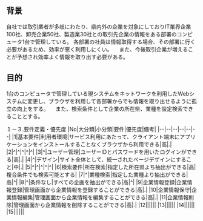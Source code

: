 ## 背景
自社では取引業者が多岐にわたり、県内外の企業を対象にしておりIT業界企業100社、卸売企業50社、製造業30社との取引先企業の情報をある部署のコンピュータ1台で管理している。
各部署の社員は情報取得する場合、その部署に行く必要があるため、効率が悪く利用しにくい。
　また、今後取引企業が増えることが予想され効率よく情報を取り出す必要がある。


## 目的
1台のコンピュータで管理している現システムをネットワークを利用したWebシステムに変更し、ブラウザを利用して各部署からでも情報を取り出せるように孤立の向上をする。
　また、検索条件として企業の所在県、業種を設定検索できることとする。

１－３.要件定義・優先度
|No|大分類|小分類|要件|優先度|備考|
|--|--|--|--|--|--|
|1|基本要件|利用者環境|サービス利用にあたって、クライアント端末にアプリケーションをインストールすることなくブラウザから利用できる|高|.|
|2|^|^|^|^|^|
|3|^|ユーザー管理|ユーザーIDとパスワードを用いたログインができる|高|.|
|4|^|デザイン|サイト全体として、統一されたページデザインにすること|中|.|
|5|^|^|^|^|^|
|6|検索要件|所在検索|指定した所在県よち抽出ができる|高|複合条件でも検索可能とする|
|7|^|業種検索|指定した業種より抽出ができる|高|^|
|8|^|条件なし|すべての企画を抽出ができる|高|^|
|9|企業情報登録|企業情報登録|管理画面から企業情報を登録することができる|高|.|
|10|企業情報保守|企業情報編集|管理画面から企業情報を編集することができる|高|.|
|11|企業情報削除|管理画面から企業情報を削除することができる|高|.|
|12||||||
|13||||||
|14||||||
|15||||||